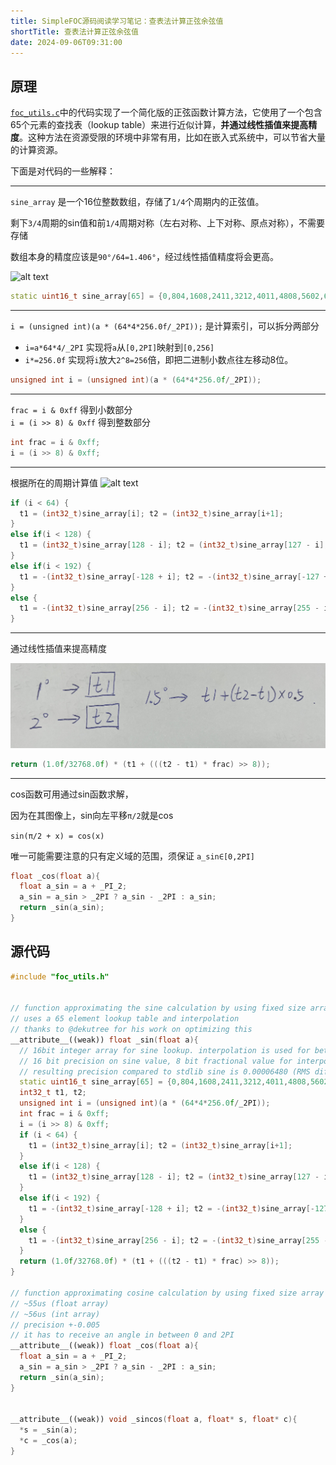 ```yaml
---
title: SimpleFOC源码阅读学习笔记：查表法计算正弦余弦值
shortTitle: 查表法计算正弦余弦值
date: 2024-09-06T09:31:00
---
```


## 原理


[`foc_utils.c`](#源代码)中的代码实现了一个简化版的正弦函数计算方法，它使用了一个包含65个元素的查找表（lookup table）来进行近似计算，**并通过线性插值来提高精度**。这种方法在资源受限的环境中非常有用，比如在嵌入式系统中，可以节省大量的计算资源。

下面是对代码的一些解释：

---

`sine_array` 是一个16位整数数组，存储了`1/4`个周期内的正弦值。  

剩下`3/4`周期的sin值和前`1/4`周期对称（左右对称、上下对称、原点对称），不需要存储

数组本身的精度应该是`90°/64=1.406°`，经过线性插值精度将会更高。

![alt text](assets/images/image.png)
```cpp
static uint16_t sine_array[65] = {0,804,1608,2411,3212,4011,4808,5602,6393,7180,7962,8740,9512,10279,11039,11793,12540,13279,14010,14733,15447,16151,16846,17531,18205,18868,19520,20160,20788,21403,22006,22595,23170,23732,24279,24812,25330,25833,26320,26791,27246,27684,28106,28511,28899,29269,29622,29957,30274,30572,30853,31114,31357,31581,31786,31972,32138,32286,32413,32522,32610,32679,32729,32758,32768};
```

---
`i = (unsigned int)(a * (64*4*256.0f/_2PI));` 是计算索引，可以拆分两部分
- `i=a*64*4/_2PI` 实现将`a`从`[0,2PI]`映射到`[0,256]`
- `i*=256.0f` 实现将`i`放大`2^8=256`倍，即把二进制小数点往左移动8位。
```cpp
unsigned int i = (unsigned int)(a * (64*4*256.0f/_2PI));
```
---
`frac = i & 0xff` 得到小数部分  
`i = (i >> 8) & 0xff` 得到整数部分
```cpp
int frac = i & 0xff;
i = (i >> 8) & 0xff;
```

---

根据所在的周期计算值
![alt text](assets/images/image-1.png)
```cpp
if (i < 64) {
  t1 = (int32_t)sine_array[i]; t2 = (int32_t)sine_array[i+1];
}
else if(i < 128) {
  t1 = (int32_t)sine_array[128 - i]; t2 = (int32_t)sine_array[127 - i];
}
else if(i < 192) {
  t1 = -(int32_t)sine_array[-128 + i]; t2 = -(int32_t)sine_array[-127 + i];
}
else {
  t1 = -(int32_t)sine_array[256 - i]; t2 = -(int32_t)sine_array[255 - i];
}
```

---

通过线性插值来提高精度

![alt text](assets/images/image-2.png)

```cpp
return (1.0f/32768.0f) * (t1 + (((t2 - t1) * frac) >> 8));
```


---


cos函数可用通过sin函数求解，

因为在其图像上，sin向左平移`π/2`就是cos

`sin(π/2 + x) = cos(x)`

唯一可能需要注意的只有定义域的范围，须保证 `a_sin∈[0,2PI]`

```cpp
float _cos(float a){
  float a_sin = a + _PI_2;
  a_sin = a_sin > _2PI ? a_sin - _2PI : a_sin;
  return _sin(a_sin);
}
```


## 源代码

```cpp
#include "foc_utils.h"


// function approximating the sine calculation by using fixed size array
// uses a 65 element lookup table and interpolation
// thanks to @dekutree for his work on optimizing this
__attribute__((weak)) float _sin(float a){
  // 16bit integer array for sine lookup. interpolation is used for better precision
  // 16 bit precision on sine value, 8 bit fractional value for interpolation, 6bit LUT size
  // resulting precision compared to stdlib sine is 0.00006480 (RMS difference in range -PI,PI for 3217 steps)
  static uint16_t sine_array[65] = {0,804,1608,2411,3212,4011,4808,5602,6393,7180,7962,8740,9512,10279,11039,11793,12540,13279,14010,14733,15447,16151,16846,17531,18205,18868,19520,20160,20788,21403,22006,22595,23170,23732,24279,24812,25330,25833,26320,26791,27246,27684,28106,28511,28899,29269,29622,29957,30274,30572,30853,31114,31357,31581,31786,31972,32138,32286,32413,32522,32610,32679,32729,32758,32768};
  int32_t t1, t2;
  unsigned int i = (unsigned int)(a * (64*4*256.0f/_2PI));
  int frac = i & 0xff;
  i = (i >> 8) & 0xff;
  if (i < 64) {
    t1 = (int32_t)sine_array[i]; t2 = (int32_t)sine_array[i+1];
  }
  else if(i < 128) {
    t1 = (int32_t)sine_array[128 - i]; t2 = (int32_t)sine_array[127 - i];
  }
  else if(i < 192) {
    t1 = -(int32_t)sine_array[-128 + i]; t2 = -(int32_t)sine_array[-127 + i];
  }
  else {
    t1 = -(int32_t)sine_array[256 - i]; t2 = -(int32_t)sine_array[255 - i];
  }
  return (1.0f/32768.0f) * (t1 + (((t2 - t1) * frac) >> 8));
}

// function approximating cosine calculation by using fixed size array
// ~55us (float array)
// ~56us (int array)
// precision +-0.005
// it has to receive an angle in between 0 and 2PI
__attribute__((weak)) float _cos(float a){
  float a_sin = a + _PI_2;
  a_sin = a_sin > _2PI ? a_sin - _2PI : a_sin;
  return _sin(a_sin);
}


__attribute__((weak)) void _sincos(float a, float* s, float* c){
  *s = _sin(a);
  *c = _cos(a);
}
```